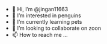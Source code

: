 - 👋 Hi, I’m @jingan11663
- 👀 I’m interested in penguins
- 🌱 I’m currently learning pets
- 💞️ I’m looking to collaborate on zoon
- 📫 How to reach me ...

<!---
jingan11663/jingan11663 is a ✨ special ✨ repository because its `README.md` (this file) appears on your GitHub profile.
You can click the Preview link to take a look at your changes.
--->
